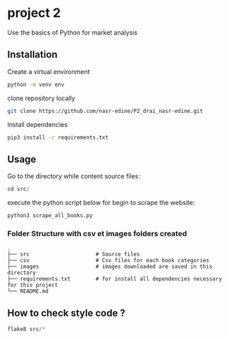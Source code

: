 # project 2
Use the basics of Python for market analysis
## Installation
Create a virtual environment
```bash
python -m venv env
```

clone repository locally
```bash
git clone https://github.com/nasr-edine/P2_drai_nasr-edine.git
```
Install dependencies
```bash
pip3 install -r requirements.txt
```
## Usage

Go to the directory while content source files:
```python
cd src/
```

execute the python script below for begin to scrape the website:
```python
python3 scrape_all_books.py
```
### Folder Structure with csv et images folders created

    .
    ├── src                     # Source files
    ├── csv                     # Csv files for each book categories
    ├── images                  # images downloaded are saved in this directory
    ├── requirements.txt        # for install all dependencies necessary for this project
    └── README.md

## How to check style code ?

```python
flake8 src/*
```